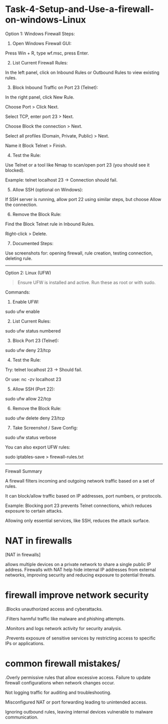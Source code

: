 # Task-4-Setup-and-Use-a-firewall-on-windows-Linux

Option 1: Windows Firewall
 Steps:

1. Open Windows Firewall GUI:

Press Win + R, type wf.msc, press Enter.



2. List Current Firewall Rules:

In the left panel, click on Inbound Rules or Outbound Rules to view existing rules.



3. Block Inbound Traffic on Port 23 (Telnet):

In the right panel, click New Rule.

Choose Port > Click Next.

Select TCP, enter port 23 > Next.

Choose Block the connection > Next.

Select all profiles (Domain, Private, Public) > Next.

Name it Block Telnet > Finish.



4. Test the Rule:

Use Telnet or a tool like Nmap to scan/open port 23 (you should see it blocked).

Example: telnet localhost 23 → Connection should fail.



5. Allow SSH (optional on Windows):

If SSH server is running, allow port 22 using similar steps, but choose Allow the connection.



6. Remove the Block Rule:

Find the Block Telnet rule in Inbound Rules.

Right-click > Delete.



7. Documented Steps:

Use screenshots for: opening firewall, rule creation, testing connection, deleting rule.





---

 Option 2: Linux (UFW)

> Ensure UFW is installed and active. Run these as root or with sudo.

 Commands:

1. Enable UFW:

sudo ufw enable


2. List Current Rules:

sudo ufw status numbered


3. Block Port 23 (Telnet):

sudo ufw deny 23/tcp


4. Test the Rule:

Try: telnet localhost 23 → Should fail.

Or use: nc -zv localhost 23



5. Allow SSH (Port 22):

sudo ufw allow 22/tcp


6. Remove the Block Rule:

sudo ufw delete deny 23/tcp


7. Take Screenshot / Save Config:

sudo ufw status verbose

You can also export UFW rules:

sudo iptables-save > firewall-rules.txt




---
 Firewall Summary

A firewall filters incoming and outgoing network traffic based on a set of rules.

It can block/allow traffic based on IP addresses, port numbers, or protocols.

Example: Blocking port 23 prevents Telnet connections, which reduces exposure to certain attacks.

Allowing only essential services, like SSH, reduces the attack surface.


# NAT in firewalls

[NAT in firewalls]



allows multiple devices on a private network to share a single public IP address. Firewalls with NAT help hide internal IP addresses from external networks, improving security and reducing exposure to potential threats.



# firewall improve network security
.Blocks unauthorized access and cyberattacks.

.Filters harmful traffic like malware and phishing attempts.

.Monitors and logs network activity for security analysis.

.Prevents exposure of sensitive services by restricting access to specific IPs or applications.



# common firewall mistakes/
.Overly permissive rules that allow excessive access.
Failure to update firewall configurations when network changes occur.

Not logging traffic for auditing and troubleshooting.

Misconfigured NAT or port forwarding leading to unintended access.

Ignoring outbound rules, leaving internal devices vulnerable to malware communication.


